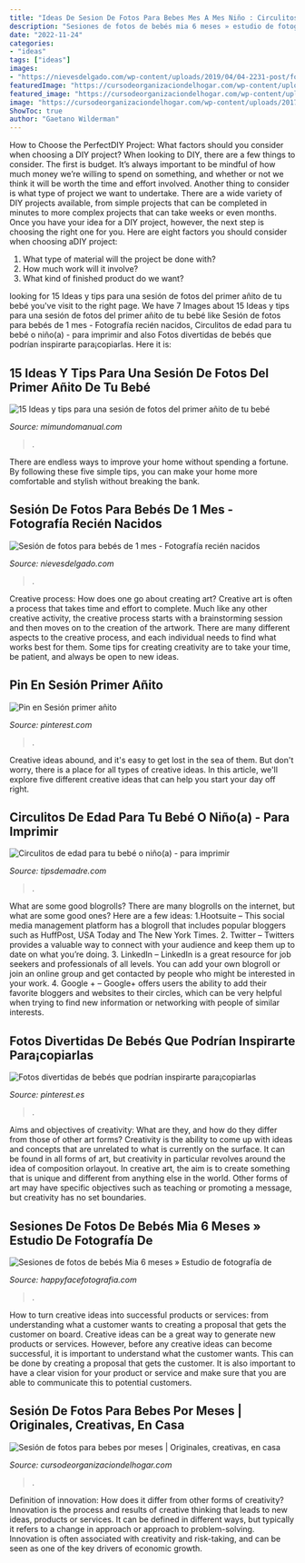 ```yaml
---
title: "Ideas De Sesion De Fotos Para Bebes Mes A Mes Niño : Circulitos De Edad Para Tu Bebé O Niño(a)"
description: "Sesiones de fotos de bebés mia 6 meses » estudio de fotografía de"
date: "2022-11-24"
categories:
- "ideas"
tags: ["ideas"]
images:
- "https://nievesdelgado.com/wp-content/uploads/2019/04/04-2231-post/fotos-para-bebes-de-1-mes-reportajes-fotos-infantiles-1024x683.jpg"
featuredImage: "https://cursodeorganizaciondelhogar.com/wp-content/uploads/2017/08/ideas-para-la-primera-foto-del-bebe-2.jpg"
featured_image: "https://cursodeorganizaciondelhogar.com/wp-content/uploads/2017/08/ideas-para-la-primera-foto-del-bebe-2.jpg"
image: "https://cursodeorganizaciondelhogar.com/wp-content/uploads/2017/08/ideas-para-la-primera-foto-del-bebe-2.jpg"
ShowToc: true
author: "Gaetano Wilderman"
---
```



How to Choose the PerfectDIY Project: What factors should you consider when choosing a DIY project?
When looking to DIY, there are a few things to consider. The first is budget. It’s always important to be mindful of how much money we’re willing to spend on something, and whether or not we think it will be worth the time and effort involved. Another thing to consider is what type of project we want to undertake. There are a wide variety of DIY projects available, from simple projects that can be completed in minutes to more complex projects that can take weeks or even months. Once you have your idea for a DIY project, however, the next step is choosing the right one for you. Here are eight factors you should consider when choosing aDIY project: 
1) What type of material will the project be done with?
2) How much work will it involve?
3) What kind of finished product do we want?

	

		
looking for 15 Ideas y tips para una sesión de fotos del primer añito de tu bebé you've visit to the right page. We have 7 Images about 15 Ideas y tips para una sesión de fotos del primer añito de tu bebé like Sesión de fotos para bebés de 1 mes - Fotografía recién nacidos, Circulitos de edad para tu bebé o niño(a) - para imprimir and also Fotos divertidas de bebés que podrían inspirarte para¡copiarlas. Here it is:
		
    
## 15 Ideas Y Tips Para Una Sesión De Fotos Del Primer Añito De Tu Bebé

<img loading=lazy src="https://2.bp.blogspot.com/-RLTA0aQmun8/WxRBqSMnMVI/AAAAAAAA4rA/BrKNFLOyrNAczM-o4zrHt4ze1hMkY9iLQCLcBGAs/s1600/ideas-para-tomar-fotos-a-tu-bebe-cumple-mes3.jpg" onerror="this.onerror=null;this.src='https://tse2.mm.bing.net/th?id=OIP.ffMXmIvG4ldKWaFb-5g5tAAAAA&amp;pid=15.1';" alt="15 Ideas y tips para una sesión de fotos del primer añito de tu bebé">

_Source: mimundomanual.com_

>. 

	

There are endless ways to improve your home without spending a fortune. By following these five simple tips, you can make your home more comfortable and stylish without breaking the bank.

    
## Sesión De Fotos Para Bebés De 1 Mes - Fotografía Recién Nacidos

<img loading=lazy src="https://nievesdelgado.com/wp-content/uploads/2019/04/04-2231-post/fotos-para-bebes-de-1-mes-reportajes-fotos-infantiles-1024x683.jpg" onerror="this.onerror=null;this.src='https://tse2.mm.bing.net/th?id=OIP.KVVaF-_c5JzKj2D8vKHO1AHaE8&amp;pid=15.1';" alt="Sesión de fotos para bebés de 1 mes - Fotografía recién nacidos">

_Source: nievesdelgado.com_

>. 

	

Creative process: How does one go about creating art?
Creative art is often a process that takes time and effort to complete. Much like any other creative activity, the creative process starts with a brainstorming session and then moves on to the creation of the artwork. There are many different aspects to the creative process, and each individual needs to find what works best for them. Some tips for creating creativity are to take your time, be patient, and always be open to new ideas.

    
## Pin En Sesión Primer Añito

<img loading=lazy src="https://i.pinimg.com/originals/30/03/2e/30032e2e54d32d725c75c980fb3046e2.jpg" onerror="this.onerror=null;this.src='https://tse4.mm.bing.net/th?id=OIP.Lk4EVOL3DNS4CG_HAHeRowHaE7&amp;pid=15.1';" alt="Pin en Sesión primer añito">

_Source: pinterest.com_

>. 

	

Creative ideas abound, and it's easy to get lost in the sea of them. But don't worry, there is a place for all types of creative ideas. In this article, we'll explore five different creative ideas that can help you start your day off right.

    
## Circulitos De Edad Para Tu Bebé O Niño(a) - Para Imprimir

<img loading=lazy src="http://tipsdemadre.com/wp-content/uploads/2015/09/circulo_nina01_ano.jpg" onerror="this.onerror=null;this.src='https://tse3.mm.bing.net/th?id=OIP.zAeCJWxQhPXgjwlXMwpD-gHaJl&amp;pid=15.1';" alt="Circulitos de edad para tu bebé o niño(a) - para imprimir">

_Source: tipsdemadre.com_

>. 

	

What are some good blogrolls?
There are many blogrolls on the internet, but what are some good ones? Here are a few ideas: 1.Hootsuite – This social media management platform has a blogroll that includes popular bloggers such as HuffPost, USA Today and The New York Times. 
2. Twitter – Twitters provides a valuable way to connect with your audience and keep them up to date on what you’re doing. 
3. LinkedIn – LinkedIn is a great resource for job seekers and professionals of all levels. You can add your own blogroll or join an online group and get contacted by people who might be interested in your work. 
4. Google + – Google+ offers users the ability to add their favorite bloggers and websites to their circles, which can be very helpful when trying to find new information or networking with people of similar interests.

    
## Fotos Divertidas De Bebés Que Podrían Inspirarte Para¡copiarlas

<img loading=lazy src="https://i.pinimg.com/originals/96/b5/a0/96b5a0e1010024d35e4120f1ad9f6d31.jpg" onerror="this.onerror=null;this.src='https://tse1.mm.bing.net/th?id=OIP.G_wgZBilwqs2I8K2zqe3NAHaKH&amp;pid=15.1';" alt="Fotos divertidas de bebés que podrían inspirarte para¡copiarlas">

_Source: pinterest.es_

>. 

	

Aims and objectives of creativity: What are they, and how do they differ from those of other art forms?
Creativity is the ability to come up with ideas and concepts that are unrelated to what is currently on the surface. It can be found in all forms of art, but creativity in particular revolves around the idea of composition orlayout. In creative art, the aim is to create something that is unique and different from anything else in the world. Other forms of art may have specific objectives such as teaching or promoting a message, but creativity has no set boundaries.

    
## Sesiones De Fotos De Bebés Mia 6 Meses » Estudio De Fotografía De

<img loading=lazy src="https://happyfacefotografia.com/blog/wp-content/uploads/2017/03/01-2572-post/fotografiasdebebes-12.jpg" onerror="this.onerror=null;this.src='https://tse2.mm.bing.net/th?id=OIP.zqxSmvqWlFejIabtLEbUkwHaFu&amp;pid=15.1';" alt="Sesiones de fotos de bebés Mia 6 meses » Estudio de fotografía de">

_Source: happyfacefotografia.com_

>. 

	

How to turn creative ideas into successful products or services: from understanding what a customer wants to creating a proposal that gets the customer on board.
Creative ideas can be a great way to generate new products or services. However, before any creative ideas can become successful, it is important to understand what the customer wants. This can be done by creating a proposal that gets the customer. It is also important to have a clear vision for your product or service and make sure that you are able to communicate this to potential customers.

    
## Sesión De Fotos Para Bebes Por Meses | Originales, Creativas, En Casa

<img loading=lazy src="https://cursodeorganizaciondelhogar.com/wp-content/uploads/2017/08/ideas-para-la-primera-foto-del-bebe-2.jpg" onerror="this.onerror=null;this.src='https://tse2.mm.bing.net/th?id=OIP.iaNHx36ozMFFf4cwZgKAnwHaKL&amp;pid=15.1';" alt="Sesión de fotos para bebes por meses | Originales, creativas, en casa">

_Source: cursodeorganizaciondelhogar.com_

>. 

	

Definition of innovation: How does it differ from other forms of creativity?
Innovation is the process and results of creative thinking that leads to new ideas, products or services. It can be defined in different ways, but typically it refers to a change in approach or approach to problem-solving. Innovation is often associated with creativity and risk-taking, and can be seen as one of the key drivers of economic growth.

